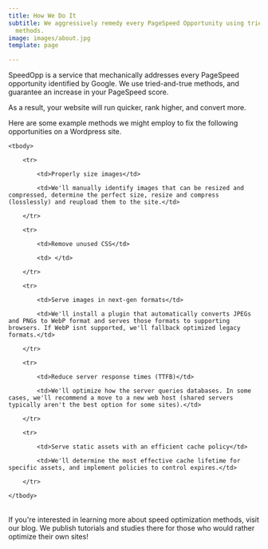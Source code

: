```yaml
---
title: How We Do It
subtitle: We aggressively remedy every PageSpeed Opportunity using tried-and-true
  methods.
image: images/about.jpg
template: page

---
```

SpeedOpp is a service that mechanically addresses every PageSpeed opportunity identified by Google. We use tried-and-true methods, and guarantee an increase in your PageSpeed score.

As a result, your website will run quicker, rank higher, and convert more.

Here are some example methods we might employ to fix the following opportunities on a Wordpress site.

<table >

	<tbody>

		<tr>

			<td>Properly size images</td>

			<td>We'll manually identify images that can be resized and compressed, determine the perfect size, resize and compress (losslessly) and reupload them to the site.</td>

		</tr>

		<tr>

			<td>Remove unused CSS</td>

			<td> </td>

		</tr>

		<tr>

			<td>Serve images in next-gen formats</td>

			<td>We'll install a plugin that automatically converts JPEGs and PNGs to WebP format and serves those formats to supporting browsers. If WebP isnt supported, we'll fallback optimized legacy formats.</td>

		</tr>

		<tr>

			<td>Reduce server response times (TTFB)</td>

			<td>We'll optimize how the server queries databases. In some cases, we'll recommend a move to a new web host (shared servers typically aren't the best option for some sites).</td>

		</tr>

        <tr>

			<td>Serve static assets with an efficient cache policy</td>

			<td>We'll determine the most effective cache lifetime for specific assets, and implement policies to control expires.</td>

		</tr>

	</tbody>

</table>

If you're interested in learning more about speed optimization methods, visit our blog. We publish tutorials and studies there for those who would rather optimize their own sites!